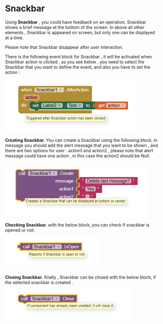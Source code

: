 # Snackbar

 Using **Snackbar** , you could have feedback on  an operation. Snackbar  shows a brief message at the bottom of the screen.  In above all other elements , Snackbar is appeared on screen, but only one can be displayed at a time.

Please note that Snackbar disappear after user interaction.

There is the following  event block for Snackbar , it will be activated when Snackbar action is clicked , as you see below , you need to select the Snackbar that you want to define the event, and also you have to set the action :

 

![](../../../.gitbook/assets/image%20%2817%29.png)

**Creating Snackbar.** You can create a Snackbar using the following block, in message you should add the alert message that you want to be shown ,  and there are two options for user : action1 and action2 , please note that alert message could have one action , in this case the action2 should be Null:

![](../../../.gitbook/assets/image%20%288%29.png)

**Checking Snackbar.** with the below block, you can check if snackbar is opened or not:

![](../../../.gitbook/assets/image%20%2820%29.png)

**Closing Snackbar.** finally , Snackbar can be closed with the below block, if the selected snackbar is created . 

![](../../../.gitbook/assets/image%20%2816%29.png)

